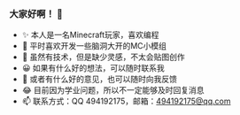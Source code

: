 ### 大家好啊！ 👋

<!--
**Glyceryl6/Glyceryl6** is a ✨ _special_ ✨ repository because its `README.md` (this file) appears on your GitHub profile.

Here are some ideas to get you started:-->

- ✨ 本人是一名Minecraft玩家，喜欢编程
- 🌱 平时喜欢开发一些脑洞大开的MC小模组
- 👯 虽然有技术，但是缺少灵感，不太会贴图创作
- 😀 如果有什么好的想法，可以随时联系我
- 💬 或者有什么好的意见，也可以随时向我反馈
- 😂 目前因为学业问题，所以不一定能够及时回复消息
- 📫 联系方式：QQ 494192175，邮箱：494192175@qq.com
